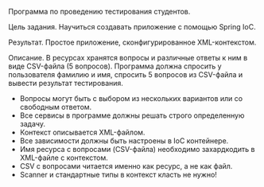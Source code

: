 Программа по проведению тестирования студентов.

Цель задания.
Научиться создавать приложение с помощью Spring IoC.

Результат.
Простое приложение, сконфигурированное XML-контекстом.

Описание.
В ресурсах хранятся вопросы и различные ответы к ним в виде CSV-файла (5 вопросов).
Программа должна спросить у пользователя фамилию и имя, спросить 5 вопросов из CSV-файла и вывести результат тестирования.
 - Вопросы могут быть с выбором из нескольких вариантов или со свободным ответом.
 - Все сервисы в программе должны решать строго определенную задачу.
 - Контекст описывается XML-файлом.
 - Все зависимости должны быть настроены в IoC контейнере.
 - Имя ресурса с вопросами (CSV-файла) необходимо захардкодить в XML-файле с контекстом.
 - CSV с вопросами читается именно как ресурс, а не как файл.
 - Scanner и стандартные типы в контекст класть не нужно!
